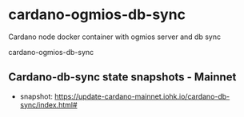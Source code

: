 # cardano-ogmios-db-sync
Cardano node docker container with ogmios server and db sync


cardano-ogmios-db-sync




## Cardano-db-sync state snapshots - Mainnet
- snapshot: https://update-cardano-mainnet.iohk.io/cardano-db-sync/index.html#